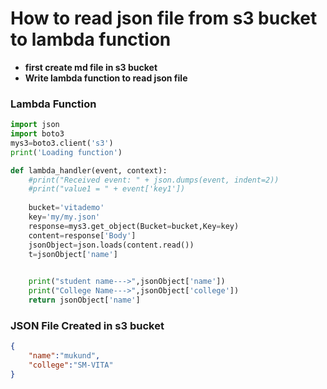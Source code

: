 # How to read json file from s3 bucket to lambda function
- **first create md file in s3 bucket**
- **Write lambda function to read json file**
### Lambda Function
```python
import json
import boto3
mys3=boto3.client('s3')
print('Loading function')

def lambda_handler(event, context):
    #print("Received event: " + json.dumps(event, indent=2))
    #print("value1 = " + event['key1'])
   
    bucket='vitademo'
    key='my/my.json'
    response=mys3.get_object(Bucket=bucket,Key=key)
    content=response['Body']
    jsonObject=json.loads(content.read())
    t=jsonObject['name']
    

    print("student name--->",jsonObject['name'])
    print("College Name--->",jsonObject['college'])
    return jsonObject['name']
```



### JSON File Created in s3 bucket
```json
{
	"name":"mukund",
	"college":"SM-VITA"
}

```
